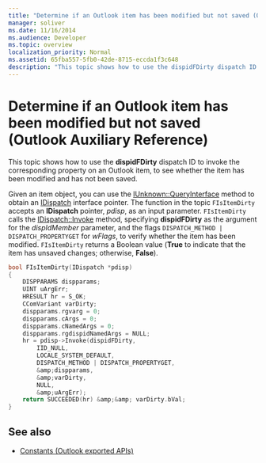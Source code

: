 ```yaml
---
title: "Determine if an Outlook item has been modified but not saved (Outlook Auxiliary Reference)"
manager: soliver
ms.date: 11/16/2014
ms.audience: Developer
ms.topic: overview
localization_priority: Normal
ms.assetid: 65fba557-5fb0-42de-8715-eccda1f3c648
description: "This topic shows how to use the dispidFDirty dispatch ID to invoke the corresponding property on an Outlook item, to see whether the item has been modified and has not been saved."
---
```


# Determine if an Outlook item has been modified but not saved (Outlook Auxiliary Reference)

This topic shows how to use the **dispidFDirty** dispatch ID to invoke the corresponding property on an Outlook item, to see whether the item has been modified and has not been saved. 
  
Given an item object, you can use the [IUnknown::QueryInterface](https://docs.microsoft.com/windows/desktop/api/unknwn/nf-unknwn-iunknown-queryinterface(q_)) method to obtain an [IDispatch](https://docs.microsoft.com/previous-versions/windows/desktop/api/oaidl/nn-oaidl-idispatch) interface pointer. The function in the topic `FIsItemDirty` accepts an **IDispatch** pointer,  _pdisp_, as an input parameter.  `FIsItemDirty` calls the [IDispatch::Invoke](https://docs.microsoft.com/previous-versions/windows/desktop/api/oaidl/nf-oaidl-idispatch-invoke) method, specifying **dispidFDirty** as the argument for the  _dispIdMember_ parameter, and the flags  `DISPATCH_METHOD | DISPATCH_PROPERTYGET` for  _wFlags_, to verify whether the item has been modified.  `FIsItemDirty` returns a Boolean value (**True** to indicate that the item has unsaved changes; otherwise, **False**).
  
```cpp
bool FIsItemDirty(IDispatch *pdisp)
{
    DISPPARAMS dispparams;
    UINT uArgErr;
    HRESULT hr = S_OK;
    CComVariant varDirty;
    dispparams.rgvarg = 0;
    dispparams.cArgs = 0;
    dispparams.cNamedArgs = 0;
    dispparams.rgdispidNamedArgs = NULL;
    hr = pdisp->Invoke(dispidFDirty,
        IID_NULL,
        LOCALE_SYSTEM_DEFAULT,
        DISPATCH_METHOD | DISPATCH_PROPERTYGET,
        &amp;dispparams,
        &amp;varDirty,
        NULL,
        &amp;uArgErr);
    return SUCCEEDED(hr) &amp;&amp; varDirty.bVal;
}

```

## See also

- [Constants (Outlook exported APIs)](constants-outlook-exported-apis.md)


